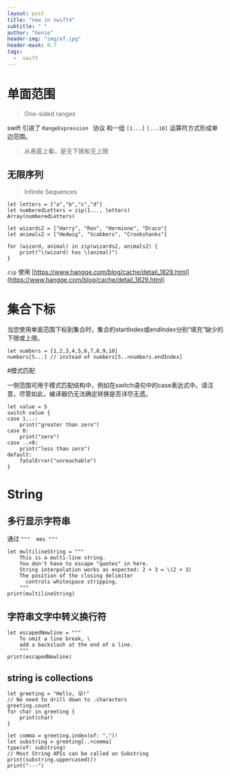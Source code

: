 ```yaml
---
layout: post
title: "new in swift4"
subtitle: " "
author: "Genie"
header-img: "img/ef.jpg"
header-mask: 0.7
tags:
  -  swift
---
```


# 单面范围 
> One-sided ranges

swift 引进了 `RangeExpression ` 协议 和一组 `[1...]` `[...10]` 运算符方式形成单边范围。
> 从表面上看，是无下限和无上限

## 无限序列 
>   Infinite Sequences

```
let letters = ["a","b","c","d"]
let numberedLetters = zip(1..., letters)
Array(numberedLetters)

let wizards2 = ["Harry", "Ron", "Hermione", "Draco"]
let animals2 = ["Hedwig", "Scabbers", "Crookshanks"]

for (wizard, animal) in zip(wizards2, animals2) {
    print("\(wizard) has \(animal)")
}

```

`zip` 使用 [https://www.hangge.com/blog/cache/detail_1829.html](https://www.hangge.com/blog/cache/detail_1829.html) 


# 集合下标
当您使用单面范围下标到集合时，集合的startIndex或endIndex分别“填充”缺少的下限或上限。

```
let numbers = [1,2,3,4,5,6,7,8,9,10]
numbers[5...] // instead of numbers[5..<numbers.endIndex]

```

#模式匹配

一侧范围可用于模式匹配结构中，例如在switch语句中的case表达式中。请注意，尽管如此，编译器仍无法确定转换是否详尽无遗。

```
let value = 5
switch value {
case 1...:
    print("greater than zero")
case 0:
    print("zero")
case ..<0:
    print("less than zero")
default:
    fatalError("unreachable")
}

```

# String

## 多行显示字符串

通过 `"""  mes """`

```
let multilineString = """
    This is a multi-line string.
    You don't have to escape "quotes" in here.
    String interpolation works as expected: 2 + 3 = \(2 + 3)
    The position of the closing delimiter
      controls whitespace stripping.
    """
print(multilineString)
```

## 字符串文字中转义换行符

```
let escapedNewline = """
    To omit a line break, \
    add a backslash at the end of a line.
    """
print(escapedNewline)
```

## string is collections

```
let greeting = "Hello, 😜!"
// No need to drill down to .characters
greeting.count
for char in greeting {
    print(char)
}
```

```
let comma = greeting.index(of: ",")!
let substring = greeting[..<comma]
type(of: substring)
// Most String APIs can be called on Substring
print(substring.uppercased())
print("---")
```